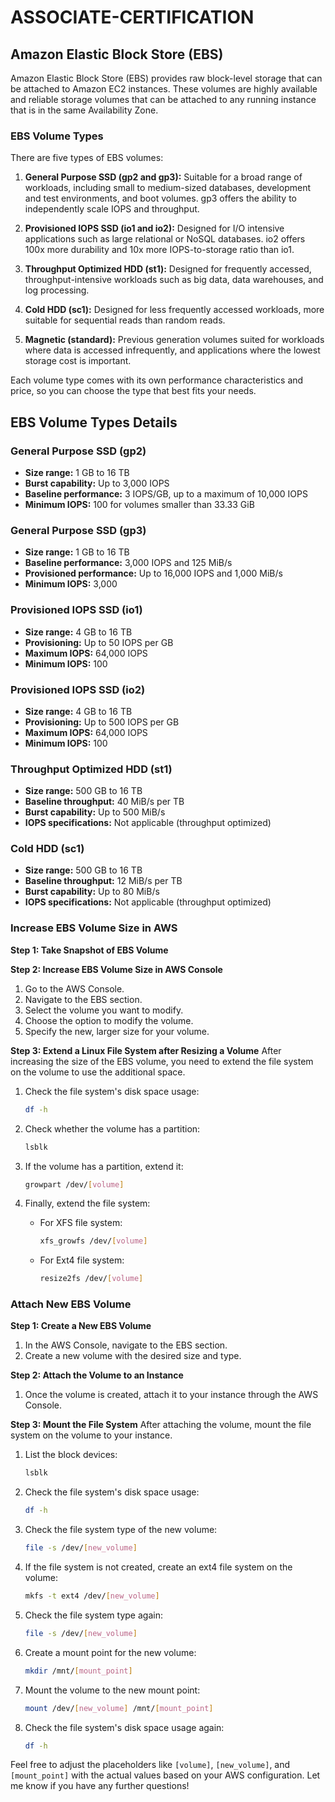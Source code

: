 # ASSOCIATE-CERTIFICATION

## Amazon Elastic Block Store (EBS)

Amazon Elastic Block Store (EBS) provides raw block-level storage that can be attached to Amazon EC2 instances. These volumes are highly available and reliable storage volumes that can be attached to any running instance that is in the same Availability Zone.

### EBS Volume Types

There are five types of EBS volumes:

1. **General Purpose SSD (gp2 and gp3):** Suitable for a broad range of workloads, including small to medium-sized databases, development and test environments, and boot volumes. gp3 offers the ability to independently scale IOPS and throughput.

2. **Provisioned IOPS SSD (io1 and io2):** Designed for I/O intensive applications such as large relational or NoSQL databases. io2 offers 100x more durability and 10x more IOPS-to-storage ratio than io1.

3. **Throughput Optimized HDD (st1):** Designed for frequently accessed, throughput-intensive workloads such as big data, data warehouses, and log processing.

4. **Cold HDD (sc1):** Designed for less frequently accessed workloads, more suitable for sequential reads than random reads.

5. **Magnetic (standard):** Previous generation volumes suited for workloads where data is accessed infrequently, and applications where the lowest storage cost is important.

Each volume type comes with its own performance characteristics and price, so you can choose the type that best fits your needs.

## EBS Volume Types Details

### General Purpose SSD (gp2)

- **Size range:** 1 GB to 16 TB
- **Burst capability:** Up to 3,000 IOPS
- **Baseline performance:** 3 IOPS/GB, up to a maximum of 10,000 IOPS
- **Minimum IOPS:** 100 for volumes smaller than 33.33 GiB

### General Purpose SSD (gp3)

- **Size range:** 1 GB to 16 TB
- **Baseline performance:** 3,000 IOPS and 125 MiB/s
- **Provisioned performance:** Up to 16,000 IOPS and 1,000 MiB/s
- **Minimum IOPS:** 3,000

### Provisioned IOPS SSD (io1)

- **Size range:** 4 GB to 16 TB
- **Provisioning:** Up to 50 IOPS per GB
- **Maximum IOPS:** 64,000 IOPS
- **Minimum IOPS:** 100

### Provisioned IOPS SSD (io2)

- **Size range:** 4 GB to 16 TB
- **Provisioning:** Up to 500 IOPS per GB
- **Maximum IOPS:** 64,000 IOPS
- **Minimum IOPS:** 100

### Throughput Optimized HDD (st1)

- **Size range:** 500 GB to 16 TB
- **Baseline throughput:** 40 MiB/s per TB
- **Burst capability:** Up to 500 MiB/s
- **IOPS specifications:** Not applicable (throughput optimized)

### Cold HDD (sc1)

- **Size range:** 500 GB to 16 TB
- **Baseline throughput:** 12 MiB/s per TB
- **Burst capability:** Up to 80 MiB/s
- **IOPS specifications:** Not applicable (throughput optimized)


### Increase EBS Volume Size in AWS

**Step 1: Take Snapshot of EBS Volume**

**Step 2: Increase EBS Volume Size in AWS Console**
1. Go to the AWS Console.
2. Navigate to the EBS section.
3. Select the volume you want to modify.
4. Choose the option to modify the volume.
5. Specify the new, larger size for your volume.

**Step 3: Extend a Linux File System after Resizing a Volume**
After increasing the size of the EBS volume, you need to extend the file system on the volume to use the additional space.

1. Check the file system's disk space usage:
    ```bash
    df -h
    ```

2. Check whether the volume has a partition:
    ```bash
    lsblk
    ```

3. If the volume has a partition, extend it:
    ```bash
    growpart /dev/[volume]
    ```

4. Finally, extend the file system:
    - For XFS file system:
        ```bash
        xfs_growfs /dev/[volume]
        ```
    - For Ext4 file system:
        ```bash
        resize2fs /dev/[volume]
        ```

### Attach New EBS Volume

**Step 1: Create a New EBS Volume**
1. In the AWS Console, navigate to the EBS section.
2. Create a new volume with the desired size and type.

**Step 2: Attach the Volume to an Instance**
1. Once the volume is created, attach it to your instance through the AWS Console.

**Step 3: Mount the File System**
After attaching the volume, mount the file system on the volume to your instance.

1. List the block devices:
    ```bash
    lsblk
    ```

2. Check the file system's disk space usage:
    ```bash
    df -h
    ```

3. Check the file system type of the new volume:
    ```bash
    file -s /dev/[new_volume]
    ```

4. If the file system is not created, create an ext4 file system on the volume:
    ```bash
    mkfs -t ext4 /dev/[new_volume]
    ```

5. Check the file system type again:
    ```bash
    file -s /dev/[new_volume]
    ```

6. Create a mount point for the new volume:
    ```bash
    mkdir /mnt/[mount_point]
    ```

7. Mount the volume to the new mount point:
    ```bash
    mount /dev/[new_volume] /mnt/[mount_point]
    ```

8. Check the file system's disk space usage again:
    ```bash
    df -h
    ```

Feel free to adjust the placeholders like `[volume]`, `[new_volume]`, and `[mount_point]` with the actual values based on your AWS configuration. Let me know if you have any further questions!

